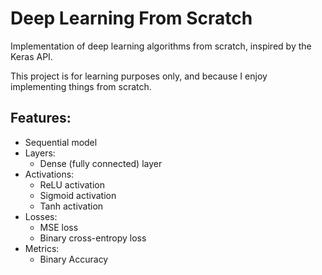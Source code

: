 # Deep Learning From Scratch
Implementation of deep learning algorithms from scratch, inspired by the Keras API.

This project is for learning purposes only, and because I enjoy implementing things from scratch.

## Features:
- Sequential model
- Layers:
  - Dense (fully connected) layer
- Activations:
  - ReLU activation
  - Sigmoid activation
  - Tanh activation
- Losses:
  - MSE loss
  - Binary cross-entropy loss
- Metrics:
  - Binary Accuracy